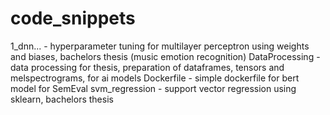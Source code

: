 # code_snippets

1_dnn... - hyperparameter tuning for multilayer perceptron using weights and biases, bachelors thesis (music emotion recognition)
DataProcessing - data processing for thesis, preparation of dataframes, tensors and melspectrograms, for ai models
Dockerfile - simple dockerfile for bert model for SemEval 
svm_regression - support vector regression using sklearn, bachelors thesis
